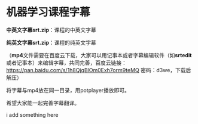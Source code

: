 # **机器学习课程字幕**

**中英文字幕srt.zip**：课程的中英文字幕

**纯英文字幕srt.zip**：课程的纯英文字幕

（**mp4**文件需要在百度云下载，大家可以用记事本或者字幕编辑软件（如**srtedit**或者记事本）来编辑字幕，共同完善，百度云链接：https://pan.baidu.com/s/1h8QjqBlOm0Exh7orm9teMQ 密码：d3we，下载后解压）

将字幕与mp4放在同一目录，用potplayer播放即可。

希望大家能一起完善字幕翻译。

i add something here